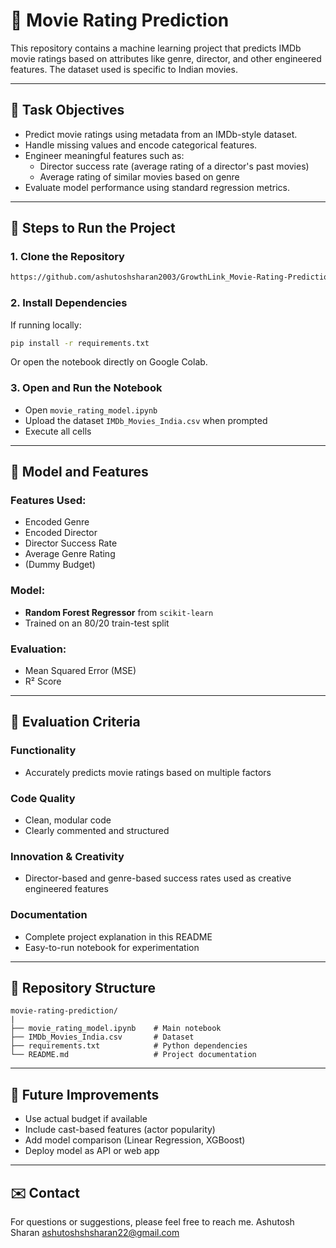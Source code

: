 # 🎥 Movie Rating Prediction

This repository contains a machine learning project that predicts IMDb movie ratings based on attributes like genre, director, and other engineered features. The dataset used is specific to Indian movies.

---

## 📖 Task Objectives

- Predict movie ratings using metadata from an IMDb-style dataset.
- Handle missing values and encode categorical features.
- Engineer meaningful features such as:
  - Director success rate (average rating of a director's past movies)
  - Average rating of similar movies based on genre
- Evaluate model performance using standard regression metrics.

---

## 🔄 Steps to Run the Project

### 1. Clone the Repository
```bash
https://github.com/ashutoshsharan2003/GrowthLink_Movie-Rating-Prediction/tree/main
```

### 2. Install Dependencies
If running locally:
```bash
pip install -r requirements.txt
```

Or open the notebook directly on Google Colab.

### 3. Open and Run the Notebook
- Open `movie_rating_model.ipynb`
- Upload the dataset `IMDb_Movies_India.csv` when prompted
- Execute all cells

---

## 🎯 Model and Features

### Features Used:
- Encoded Genre
- Encoded Director
- Director Success Rate
- Average Genre Rating
- (Dummy Budget)

### Model:
- **Random Forest Regressor** from `scikit-learn`
- Trained on an 80/20 train-test split

### Evaluation:
- Mean Squared Error (MSE)
- R² Score

---

## 🌟 Evaluation Criteria

### Functionality
- Accurately predicts movie ratings based on multiple factors

### Code Quality
- Clean, modular code
- Clearly commented and structured

### Innovation & Creativity
- Director-based and genre-based success rates used as creative engineered features

### Documentation
- Complete project explanation in this README
- Easy-to-run notebook for experimentation

---

## 📁 Repository Structure
```
movie-rating-prediction/
|
├── movie_rating_model.ipynb    # Main notebook
├── IMDb_Movies_India.csv       # Dataset
├── requirements.txt            # Python dependencies
└── README.md                   # Project documentation
```

---

## 🚀 Future Improvements
- Use actual budget if available
- Include cast-based features (actor popularity)
- Add model comparison (Linear Regression, XGBoost)
- Deploy model as API or web app

---

## ✉️ Contact
For questions or suggestions, please feel free to reach me.
Ashutosh Sharan
ashutoshshsharan22@gmail.com


